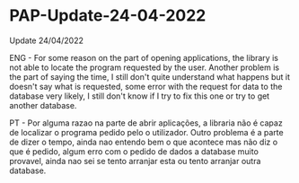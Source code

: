 # PAP-Update-24-04-2022
Update 24/04/2022

ENG - 
For some reason on the part of opening applications, the library is not able to locate the program requested by the user.
Another problem is the part of saying the time, I still don't quite understand what happens but it doesn't say what is requested, some error with the request for data to the database very likely,
I still don't know if I try to fix this one or try to get another database.

PT - 
Por alguma razao na parte de abrir aplicações, a libraria não é capaz de localizar o programa pedido pelo o utilizador.
Outro problema é a parte de dizer o tempo, ainda nao entendo bem o que acontece mas não diz o que é pedido, algum erro com o pedido de dados a database muito provavel, 
ainda nao sei se tento arranjar esta ou tento arranjar outra database.
